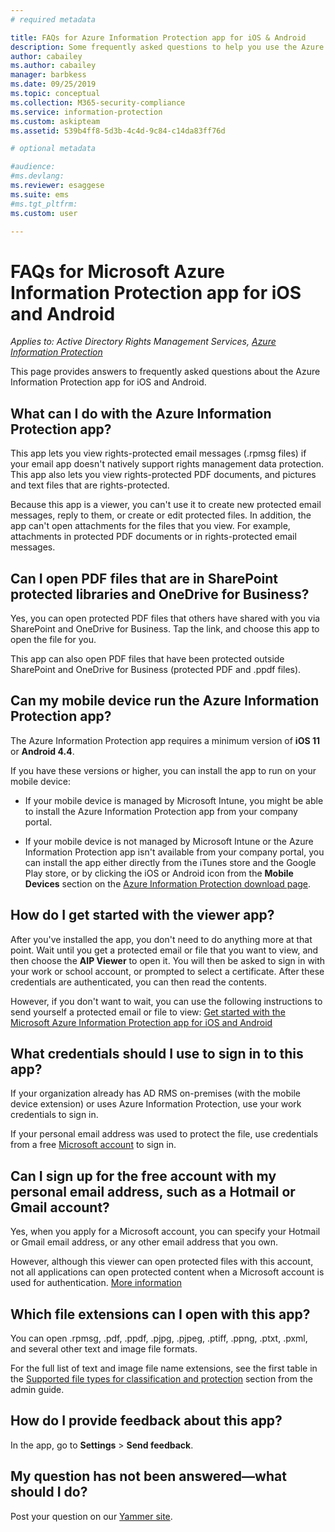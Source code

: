 ```yaml
---
# required metadata

title: FAQs for Azure Information Protection app for iOS & Android
description: Some frequently asked questions to help you use the Azure Information Protection app for iOS and Android
author: cabailey
ms.author: cabailey
manager: barbkess
ms.date: 09/25/2019
ms.topic: conceptual
ms.collection: M365-security-compliance
ms.service: information-protection
ms.custom: askipteam
ms.assetid: 539b4ff8-5d3b-4c4d-9c84-c14da83ff76d

# optional metadata

#audience:
#ms.devlang:
ms.reviewer: esaggese
ms.suite: ems
#ms.tgt_pltfrm:
ms.custom: user

---
```


# FAQs for Microsoft Azure Information Protection app for iOS and Android

*Applies to: Active Directory Rights Management Services, [Azure Information Protection](https://azure.microsoft.com/pricing/details/information-protection)*

This page provides answers to frequently asked questions about the Azure Information Protection app for iOS and Android.

## What can I do with the Azure Information Protection app?

This app lets you view rights-protected email messages (.rpmsg files) if your email app doesn't natively support rights management data protection. This app also lets you view rights-protected PDF documents, and pictures and text files that are rights-protected. 

Because this app is a viewer, you can't use it to create new protected email messages, reply to them, or create or edit protected files. In addition, the app can't open attachments for the files that you view. For example, attachments in protected PDF documents or in rights-protected email messages.

## Can I open PDF files that are in SharePoint protected libraries and OneDrive for Business?

Yes, you can open protected PDF files that others have shared with you via SharePoint and OneDrive for Business. Tap the link, and choose this app to open the file for you. 

This app can also open PDF files that have been protected outside SharePoint and OneDrive for Business (protected PDF and .ppdf files).

## Can my mobile device run the Azure Information Protection app?

The Azure Information Protection app requires a minimum version of **iOS 11** or **Android 4.4**.

If you have these versions or higher, you can install the app to run on your mobile device:

- If your mobile device is managed by Microsoft Intune, you might be able to install the Azure Information Protection app from your company portal.

- If your mobile device is not managed by Microsoft Intune or the Azure Information Protection app isn't available from your company portal, you can install the app either directly from the iTunes store and the Google Play store, or by clicking the iOS or Android icon from the **Mobile Devices** section on the [Azure Information Protection download page](https://portal.azurerms.com/#/download). 

## How do I get started with the viewer app?

After you've installed the app, you don't need to do anything more at that point. Wait until you get a protected email or file that you want to view, and then choose the **AIP Viewer** to open it. You will then be asked to sign in with your work or school account, or prompted to select a certificate. After these credentials are authenticated, you can then read the contents.

However, if you don't want to wait, you can use the following instructions to send yourself a protected email or file to view: [Get started with the Microsoft Azure Information Protection app for iOS and Android](mobile-app-get-started.md) 

## What credentials should I use to sign in to this app?

If your organization already has AD RMS on-premises (with the mobile device extension) or uses Azure Information Protection, use your work credentials to sign in. 

If your personal email address was used to protect the file, use credentials from a free [Microsoft account](https://signup.live.com) to sign in.

## Can I sign up for the free account with my personal email address, such as a Hotmail or Gmail account?

Yes, when you apply for a Microsoft account, you can specify your Hotmail or Gmail email address, or any other email address that you own. 

However, although this viewer can open protected files with this account, not all applications can open protected content when a Microsoft account is used for authentication. [More information](../secure-collaboration-documents.md#supported-scenarios-for-opening-protected-documents)

## Which file extensions can I open with this app?

You can open .rpmsg, .pdf, .ppdf, .pjpg, .pjpeg, .ptiff, .ppng, .ptxt, .pxml, and several other text and image file formats.

For the full list of text and image file name extensions, see the first table in the [Supported file types for classification and protection](clientv2-admin-guide-file-types.md#supported-file-types-for-classification-and-protection) section from the admin guide.

##  How do I provide feedback about this app?

In the app, go to **Settings** > **Send feedback**.


## My question has not been answered—what should I do?

Post your question on our [Yammer site](https://www.yammer.com/AskIPTeam).
